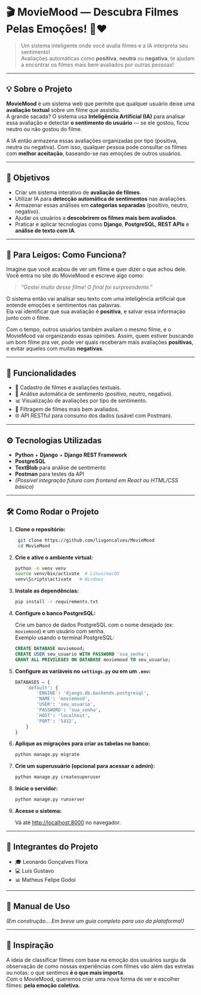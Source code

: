
# 🎬 **MovieMood** — Descubra Filmes Pelas Emoções! 🤖❤️  

> Um sistema inteligente onde você avalia filmes e a IA interpreta seu sentimento!  
> Avaliações automáticas como **positiva**, **neutra** ou **negativa**, te ajudam a encontrar os filmes mais bem avaliados por outras pessoas!

---

## 💡 Sobre o Projeto

**MovieMood** é um sistema web que permite que qualquer usuário deixe uma **avaliação textual** sobre um filme que assistiu.  
A grande sacada? O sistema usa **Inteligência Artificial (IA)** para analisar essa avaliação e detectar **o sentimento do usuário** — se ele gostou, ficou neutro ou não gostou do filme.

A IA então armazena essas avaliações organizadas por tipo (positiva, neutra ou negativa). Com isso, qualquer pessoa pode consultar os filmes com **melhor aceitação**, baseando-se nas emoções de outros usuários.

---

## 🎯 Objetivos

- Criar um sistema interativo de **avaliação de filmes**.
- Utilizar IA para **detecção automática de sentimentos** nas avaliações.
- Armazenar essas análises em **categorias separadas** (positivo, neutro, negativo).
- Ajudar os usuários a **descobrirem os filmes mais bem avaliados**.
- Praticar e aplicar tecnologias como **Django**, **PostgreSQL**, **REST APIs** e **análise de texto com IA**.

---

## 🤖 Para Leigos: Como Funciona?

Imagine que você acabou de ver um filme e quer dizer o que achou dele.  
Você entra no site do MovieMood e escreve algo como:

> *"Gostei muito desse filme! O final foi surpreendente."*

O sistema então vai analisar seu texto com uma inteligência artificial que entende emoções e sentimentos nas palavras.  
Ela vai identificar que sua avaliação é **positiva**, e salvar essa informação junto com o filme.

Com o tempo, outros usuários também avaliam o mesmo filme, e o MovieMood vai organizando essas opiniões. Assim, quem estiver buscando um bom filme pra ver, pode ver quais receberam mais avaliações **positivas**, e evitar aqueles com muitas **negativas**.

---

## 🚀 Funcionalidades

- 📝 Cadastro de filmes e avaliações textuais.
- 🤖 Análise automática de sentimento (positivo, neutro, negativo).
- 📊 Visualização de avaliações por tipo de sentimento.
- 🔎 Filtragem de filmes mais bem avaliados.
- 🌐 API RESTful para consumo dos dados (usável com Postman).

---

## ⚙️ Tecnologias Utilizadas

- **Python** + **Django** + **Django REST Framework**  
- **PostgreSQL**  
- **TextBlob** para análise de sentimento  
- **Postman** para testes da API  
- *(Possível integração futura com frontend em React ou HTML/CSS básico)*

---

## 🛠 Como Rodar o Projeto

1. **Clone o repositório:**

   ```bash
    git clone https://github.com/liugoncalves/MovieMood
    cd MovieMood

   ```

2. **Crie e ative o ambiente virtual:**

   ```bash
   python -m venv venv
   source venv/bin/activate  # Linux/macOS
   venv\Scripts\activate   # Windows
   ```

3. **Instale as dependências:**

   ```bash
   pip install -r requirements.txt
   ```

4. **Configure o banco PostgreSQL:**

   Crie um banco de dados PostgreSQL com o nome desejado (ex: `moviemood`) e um usuário com senha.  
   Exemplo usando o terminal PostgreSQL:

   ```sql
   CREATE DATABASE moviemood;
   CREATE USER seu_usuario WITH PASSWORD 'sua_senha';
   GRANT ALL PRIVILEGES ON DATABASE moviemood TO seu_usuario;
   ```

5. **Configure as variáveis no `settings.py` ou em um `.env`:**

   ```python
   DATABASES = {
       'default': {
           'ENGINE': 'django.db.backends.postgresql',
           'NAME': 'moviemood',
           'USER': 'seu_usuario',
           'PASSWORD': 'sua_senha',
           'HOST': 'localhost',
           'PORT': '5432',
       }
   }
   ```

6. **Aplique as migrações para criar as tabelas no banco:**

   ```bash
   python manage.py migrate
   ```

7. **Crie um superusuário (opcional para acessar o admin):**

   ```bash
   python manage.py createsuperuser
   ```

8. **Inicie o servidor:**

   ```bash
   python manage.py runserver
   ```

9. **Acesse o sistema:**

   Vá até [http://localhost:8000](http://localhost:8000) no navegador.

---

## 👥 Integrantes do Projeto

- 🎓 Leonardo Gonçalves Flora  
- 💻 Luis Gustavo  
- 📊 Matheus Felipe Godoi  

---

## 📖 Manual de Uso

*(Em construção... Em breve um guia completo para uso da plataforma!)*

---

## 🧠 Inspiração

A ideia de classificar filmes com base na emoção dos usuários surgiu da observação de como nossas experiências com filmes vão além das estrelas ou notas: o que sentimos **é o que mais importa**.  
Com o MovieMood, queremos criar uma nova forma de ver e escolher filmes: **pela emoção coletiva.**